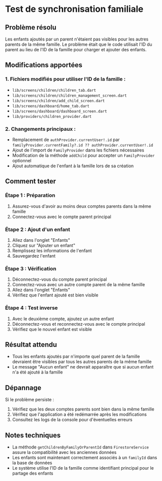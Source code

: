 # Test de synchronisation familiale

## Problème résolu
Les enfants ajoutés par un parent n'étaient pas visibles pour les autres parents de la même famille. Le problème était que le code utilisait l'ID du parent au lieu de l'ID de la famille pour charger et ajouter des enfants.

## Modifications apportées

### 1. Fichiers modifiés pour utiliser l'ID de la famille :
- `lib/screens/children/children_tab.dart`
- `lib/screens/children/children_management_screen.dart`
- `lib/screens/children/add_child_screen.dart`
- `lib/screens/dashboard/home_tab.dart`
- `lib/screens/dashboard/dashboard_screen.dart`
- `lib/providers/children_provider.dart`

### 2. Changements principaux :
- Remplacement de `authProvider.currentUser!.id` par `familyProvider.currentFamily?.id ?? authProvider.currentUser!.id`
- Ajout de l'import de `FamilyProvider` dans les fichiers nécessaires
- Modification de la méthode `addChild` pour accepter un `FamilyProvider` optionnel
- Ajout automatique de l'enfant à la famille lors de sa création

## Comment tester

### Étape 1 : Préparation
1. Assurez-vous d'avoir au moins deux comptes parents dans la même famille
2. Connectez-vous avec le compte parent principal

### Étape 2 : Ajout d'un enfant
1. Allez dans l'onglet "Enfants"
2. Cliquez sur "Ajouter un enfant"
3. Remplissez les informations de l'enfant
4. Sauvegardez l'enfant

### Étape 3 : Vérification
1. Déconnectez-vous du compte parent principal
2. Connectez-vous avec un autre compte parent de la même famille
3. Allez dans l'onglet "Enfants"
4. Vérifiez que l'enfant ajouté est bien visible

### Étape 4 : Test inverse
1. Avec le deuxième compte, ajoutez un autre enfant
2. Déconnectez-vous et reconnectez-vous avec le compte principal
3. Vérifiez que le nouvel enfant est visible

## Résultat attendu
- Tous les enfants ajoutés par n'importe quel parent de la famille devraient être visibles par tous les autres parents de la même famille
- Le message "Aucun enfant" ne devrait apparaître que si aucun enfant n'a été ajouté à la famille

## Dépannage
Si le problème persiste :
1. Vérifiez que les deux comptes parents sont bien dans la même famille
2. Vérifiez que l'application a été redémarrée après les modifications
3. Consultez les logs de la console pour d'éventuelles erreurs

## Notes techniques
- La méthode `getChildrenByFamilyOrParentId` dans `FirestoreService` assure la compatibilité avec les anciennes données
- Les enfants sont maintenant correctement associés à un `familyId` dans la base de données
- Le système utilise l'ID de la famille comme identifiant principal pour le partage des enfants